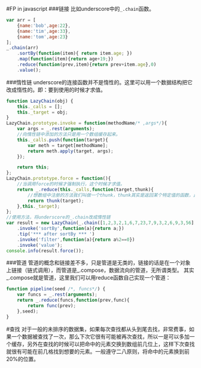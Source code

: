 #FP in javascript 
###链接
比如underscore中的`_.chain`函数。

```javascript
var arr = [
	{name:'bob',age:22},
	{name:'tim',age:33},
	{name:'tom',age:23}
];
_.chain(arr)
	.sortBy(function(item){ return item.age; })
	.map(function(item){return age+19;})
	.reduce(function(prev,item){return prev+item.age},0)
	.value();  
```
###惰性链
underscore的连接函数并不是惰性的。这里可以用一个数据结构把它改成惰性的。即：要到使用的时候才求值。
```javascript
function LazyChain(obj) {
    this._calls = [];
    this._target = obj;
}
LazyChain.prototype.invoke = function(methodName/* ,args*/){
    var args = _.rest(arguments);
	//向惰性链中添加的方法只是用一个数组缓存起来。
    this._calls.push(function(target){
        var meth = target[methodName];
        return meth.apply(target, args);
    });

    return this;
};
LazyChain.prototype.force = function(){
    //当调用force的时候才强制执行，这个时候才求值。
    return _.reduce(this._calls,function(target,thunk){
    	//想数组中注册的方法我们叫做一个thunk，thunk其实是返回某个特定值的函数，比如，我们需要得到5这个数值，那么函数function getFive(){return 5;}就是一个thunk
        return thunk(target);   
    },this._target);
};
//使用方法，将underscore的_.chain改成惰性链
var result = new LazyChain(_.chain([1,2,3,2,1,6,7,23,7,9,3,2,6,9,3,56]))
    .invoke('sortBy',function(a){return a;})
    .tip('*** after sortBy *** ')
    .invoke('filter',function(a){return a%2==0})
    .invoke('value');
console.info(result.force());
```
###管道
管道的概念和链接差不多，只是管道是无类的，链接的话是在一个对象上链接（链式调用），而管道是_.compose，数据流向的管道，无所谓类型。
其实_.compose就是管道，这里我们可以用reduce函数自己实现一个管道：

```javascript
function pipeline(seed /*, funcs*/) {
    var funcs = _.rest(arguments);
    return _.reduce(funcs,function(prev,func){
        return func(prev);
    },seed);
}
```


#查找
对于一般的未排序的数据集，如果每次查找都从头到尾去找，非常费事，如果一个数据被查找了一次，那么下次它很有可能被再次查找，所以一是可以多加一个缓存，另外在查找的时候可以把命中的元素交换到数组前几位上，这样下次查找就很有可能在前几格找到想要的元素。一般遵守二八原则，将命中的元素换到前20%的位置。
